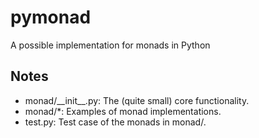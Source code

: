 pymonad
=======

A possible implementation for monads in Python


Notes
-----

- monad/\_\_init\_\_.py: The (quite small) core functionality.
- monad/\*: Examples of monad implementations.
- test.py: Test case of the monads in monad/.
